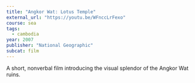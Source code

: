 ```yaml
---
title: "Angkor Wat: Lotus Temple"
external_url: "https://youtu.be/WFnccLrFexo"
course: sea
tags:
  - cambodia
year: 2007
publisher: "National Geographic"
subcat: film
---
```


A short,  nonverbal film introducing the visual splendor of the Angkor Wat ruins.


